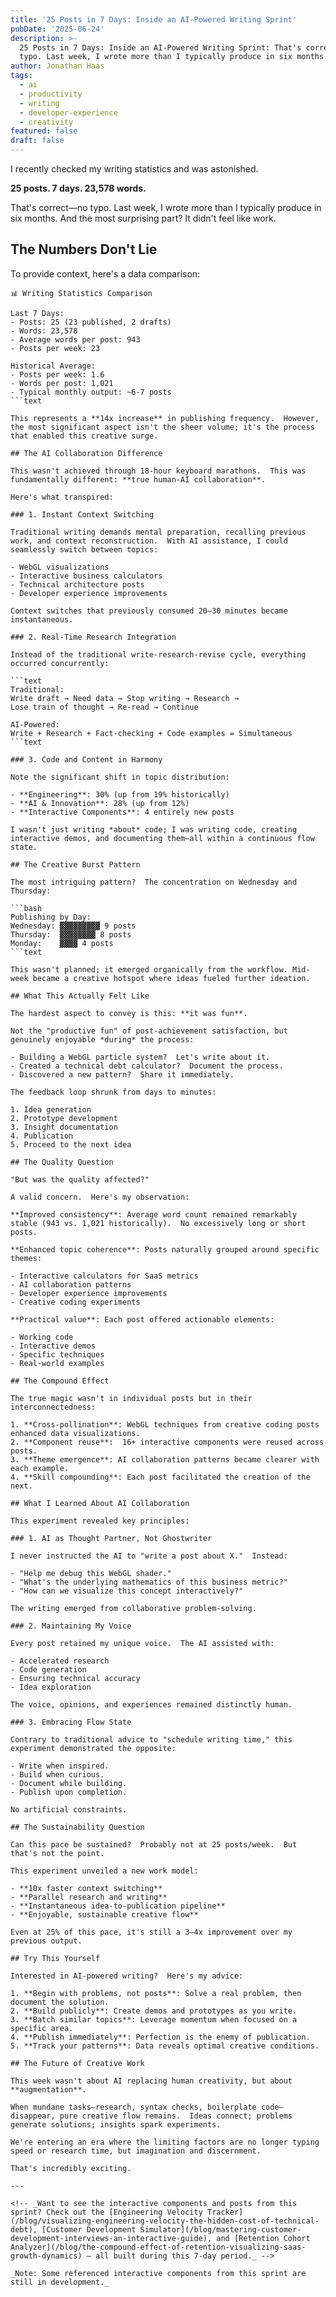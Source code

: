 ```yaml
---
title: '25 Posts in 7 Days: Inside an AI-Powered Writing Sprint'
pubDate: '2025-06-24'
description: >-
  25 Posts in 7 Days: Inside an AI-Powered Writing Sprint: That's correct—no
  typo. Last week, I wrote more than I typically produce in six months.
author: Jonathan Haas
tags:
  - ai
  - productivity
  - writing
  - developer-experience
  - creativity
featured: false
draft: false
---
```


I recently checked my writing statistics and was astonished.

**25 posts. 7 days. 23,578 words.**

That's correct—no typo. Last week, I wrote more than I typically produce in six months. And the most surprising part? It didn't feel like work.

## The Numbers Don't Lie

To provide context, here's a data comparison:

````text
📊 Writing Statistics Comparison

Last 7 Days:
- Posts: 25 (23 published, 2 drafts)
- Words: 23,578
- Average words per post: 943
- Posts per week: 23

Historical Average:
- Posts per week: 1.6
- Words per post: 1,021
- Typical monthly output: ~6-7 posts
```text

This represents a **14x increase** in publishing frequency.  However, the most significant aspect isn't the sheer volume; it's the process that enabled this creative surge.

## The AI Collaboration Difference

This wasn't achieved through 18-hour keyboard marathons.  This was fundamentally different: **true human-AI collaboration**.

Here's what transpired:

### 1. Instant Context Switching

Traditional writing demands mental preparation, recalling previous work, and context reconstruction.  With AI assistance, I could seamlessly switch between topics:

- WebGL visualizations
- Interactive business calculators
- Technical architecture posts
- Developer experience improvements

Context switches that previously consumed 20–30 minutes became instantaneous.

### 2. Real-Time Research Integration

Instead of the traditional write-research-revise cycle, everything occurred concurrently:

```text
Traditional:
Write draft → Need data → Stop writing → Research →
Lose train of thought → Re-read → Continue

AI-Powered:
Write + Research + Fact-checking + Code examples = Simultaneous
```text

### 3. Code and Content in Harmony

Note the significant shift in topic distribution:

- **Engineering**: 30% (up from 19% historically)
- **AI & Innovation**: 28% (up from 12%)
- **Interactive Components**: 4 entirely new posts

I wasn't just writing *about* code; I was writing code, creating interactive demos, and documenting them—all within a continuous flow state.

## The Creative Burst Pattern

The most intriguing pattern?  The concentration on Wednesday and Thursday:

```bash
Publishing by Day:
Wednesday: ▓▓▓▓▓▓▓▓▓ 9 posts
Thursday:  ▓▓▓▓▓▓▓▓ 8 posts
Monday:    ▓▓▓▓ 4 posts
```text

This wasn't planned; it emerged organically from the workflow. Mid-week became a creative hotspot where ideas fueled further ideation.

## What This Actually Felt Like

The hardest aspect to convey is this: **it was fun**.

Not the "productive fun" of post-achievement satisfaction, but genuinely enjoyable *during* the process:

- Building a WebGL particle system?  Let's write about it.
- Created a technical debt calculator?  Document the process.
- Discovered a new pattern?  Share it immediately.

The feedback loop shrunk from days to minutes:

1. Idea generation
2. Prototype development
3. Insight documentation
4. Publication
5. Proceed to the next idea

## The Quality Question

"But was the quality affected?"

A valid concern.  Here's my observation:

**Improved consistency**: Average word count remained remarkably stable (943 vs. 1,021 historically).  No excessively long or short posts.

**Enhanced topic coherence**: Posts naturally grouped around specific themes:

- Interactive calculators for SaaS metrics
- AI collaboration patterns
- Developer experience improvements
- Creative coding experiments

**Practical value**: Each post offered actionable elements:

- Working code
- Interactive demos
- Specific techniques
- Real-world examples

## The Compound Effect

The true magic wasn't in individual posts but in their interconnectedness:

1. **Cross-pollination**: WebGL techniques from creative coding posts enhanced data visualizations.
2. **Component reuse**:  16+ interactive components were reused across posts.
3. **Theme emergence**: AI collaboration patterns became clearer with each example.
4. **Skill compounding**: Each post facilitated the creation of the next.

## What I Learned About AI Collaboration

This experiment revealed key principles:

### 1. AI as Thought Partner, Not Ghostwriter

I never instructed the AI to "write a post about X."  Instead:

- "Help me debug this WebGL shader."
- "What's the underlying mathematics of this business metric?"
- "How can we visualize this concept interactively?"

The writing emerged from collaborative problem-solving.

### 2. Maintaining My Voice

Every post retained my unique voice.  The AI assisted with:

- Accelerated research
- Code generation
- Ensuring technical accuracy
- Idea exploration

The voice, opinions, and experiences remained distinctly human.

### 3. Embracing Flow State

Contrary to traditional advice to "schedule writing time," this experiment demonstrated the opposite:

- Write when inspired.
- Build when curious.
- Document while building.
- Publish upon completion.

No artificial constraints.

## The Sustainability Question

Can this pace be sustained?  Probably not at 25 posts/week.  But that's not the point.

This experiment unveiled a new work model:

- **10x faster context switching**
- **Parallel research and writing**
- **Instantaneous idea-to-publication pipeline**
- **Enjoyable, sustainable creative flow**

Even at 25% of this pace, it's still a 3–4x improvement over my previous output.

## Try This Yourself

Interested in AI-powered writing?  Here's my advice:

1. **Begin with problems, not posts**: Solve a real problem, then document the solution.
2. **Build publicly**: Create demos and prototypes as you write.
3. **Batch similar topics**: Leverage momentum when focused on a specific area.
4. **Publish immediately**: Perfection is the enemy of publication.
5. **Track your patterns**: Data reveals optimal creative conditions.

## The Future of Creative Work

This week wasn't about AI replacing human creativity, but about **augmentation**.

When mundane tasks—research, syntax checks, boilerplate code—disappear, pure creative flow remains.  Ideas connect; problems generate solutions; insights spark experiments.

We're entering an era where the limiting factors are no longer typing speed or research time, but imagination and discernment.

That's incredibly exciting.

---

<!-- _Want to see the interactive components and posts from this sprint? Check out the [Engineering Velocity Tracker](/blog/visualizing-engineering-velocity-the-hidden-cost-of-technical-debt), [Customer Development Simulator](/blog/mastering-customer-development-interviews-an-interactive-guide), and [Retention Cohort Analyzer](/blog/the-compound-effect-of-retention-visualizing-saas-growth-dynamics) — all built during this 7-day period._ -->

_Note: Some referenced interactive components from this sprint are still in development._
````

